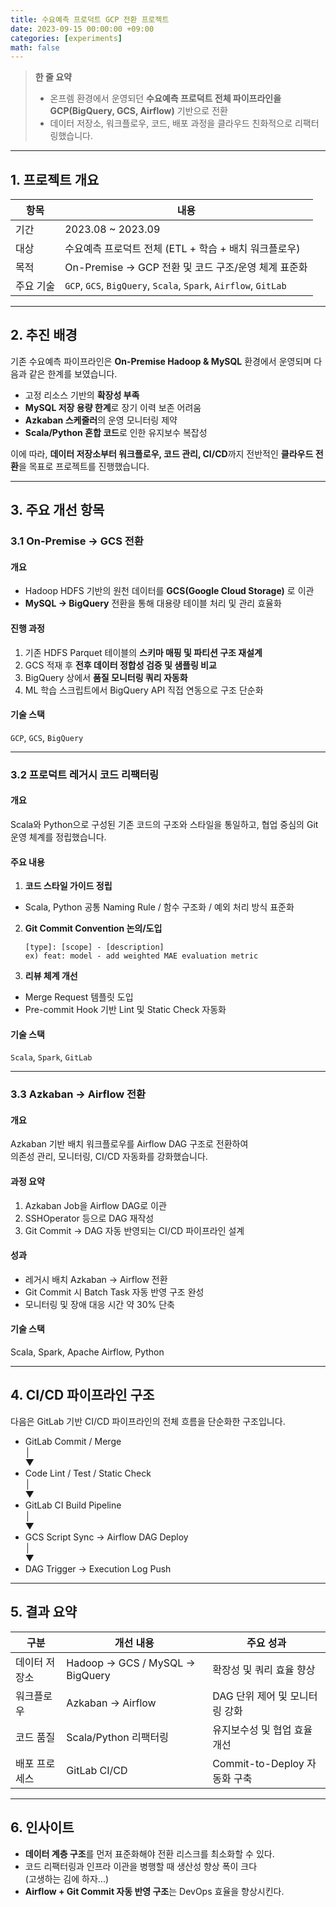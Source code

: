 ```yaml
---
title: 수요예측 프로덕트 GCP 전환 프로젝트
date: 2023-09-15 00:00:00 +09:00
categories: [experiments]
math: false
---
```

> **한 줄 요약**  
> - 온프렘 환경에서 운영되던 **수요예측 프로덕트 전체 파이프라인을 GCP(BigQuery, GCS, Airflow)** 기반으로 전환  
> - 데이터 저장소, 워크플로우, 코드, 배포 과정을 클라우드 친화적으로 리팩터링했습니다.

---
## 1. 프로젝트 개요

| 항목 | 내용 |
|------|------|
| 기간 | 2023.08 ~ 2023.09 |
| 대상 | 수요예측 프로덕트 전체 (ETL + 학습 + 배치 워크플로우) |
| 목적 | On-Premise -> GCP 전환 및 코드 구조/운영 체계 표준화 |
| 주요 기술 | `GCP`, `GCS`, `BigQuery`, `Scala`, `Spark`, `Airflow`, `GitLab` |

---
## 2. 추진 배경

기존 수요예측 파이프라인은 **On-Premise Hadoop & MySQL** 환경에서 운영되며 다음과 같은 한계를 보였습니다.

- 고정 리소스 기반의 **확장성 부족**
- **MySQL 저장 용량 한계**로 장기 이력 보존 어려움
- **Azkaban 스케줄러**의 운영 모니터링 제약
- **Scala/Python 혼합 코드**로 인한 유지보수 복잡성

이에 따라, **데이터 저장소부터 워크플로우, 코드 관리, CI/CD**까지 전반적인 **클라우드 전환**을 목표로 프로젝트를 진행했습니다.

---
## 3. 주요 개선 항목

### 3.1 On-Premise -> GCS 전환

#### 개요
- Hadoop HDFS 기반의 원천 데이터를 **GCS(Google Cloud Storage)** 로 이관
- **MySQL -> BigQuery** 전환을 통해 대용량 테이블 처리 및 관리 효율화

#### 진행 과정
1. 기존 HDFS Parquet 테이블의 **스키마 매핑 및 파티션 구조 재설계**
2. GCS 적재 후 **전후 데이터 정합성 검증 및 샘플링 비교**
3. BigQuery 상에서 **품질 모니터링 쿼리 자동화**
4. ML 학습 스크립트에서 BigQuery API 직접 연동으로 구조 단순화

#### 기술 스택
`GCP`, `GCS`, `BigQuery`

---

### 3.2 프로덕트 레거시 코드 리팩터링

#### 개요
Scala와 Python으로 구성된 기존 코드의 구조와 스타일을 통일하고, 협업 중심의 Git 운영 체계를 정립했습니다.

#### 주요 내용
1. **코드 스타일 가이드 정립**
  - Scala, Python 공통 Naming Rule / 함수 구조화 / 예외 처리 방식 표준화
2. **Git Commit Convention 논의/도입**
   ```text
   [type]: [scope] - [description]
   ex) feat: model - add weighted MAE evaluation metric
   ```
3. **리뷰 체계 개선**
- Merge Request 템플릿 도입
- Pre-commit Hook 기반 Lint 및 Static Check 자동화

#### 기술 스택
`Scala`, `Spark`, `GitLab`

---

### 3.3 Azkaban -> Airflow 전환

#### 개요
Azkaban 기반 배치 워크플로우를 Airflow DAG 구조로 전환하여  
의존성 관리, 모니터링, CI/CD 자동화를 강화했습니다.

#### 과정 요약
1. Azkaban Job을 Airflow DAG로 이관
2. SSHOperator 등으로 DAG 재작성
3. Git Commit -> DAG 자동 반영되는 CI/CD 파이프라인 설계

#### 성과
- 레거시 배치 Azkaban -> Airflow 전환
- Git Commit 시 Batch Task 자동 반영 구조 완성
- 모니터링 및 장애 대응 시간 약 30% 단축

#### 기술 스택
Scala, Spark, Apache Airflow, Python

---
## 4. CI/CD 파이프라인 구조

다음은 GitLab 기반 CI/CD 파이프라인의 전체 흐름을 단순화한 구조입니다.<br>
* GitLab Commit / Merge <br>
│ <br>
▼ <br>
* Code Lint / Test / Static Check <br>
│ <br>
▼ <br>
* GitLab CI Build Pipeline <br>
│ <br>
▼ <br>
* GCS Script Sync -> Airflow DAG Deploy <br>
│ <br>
▼ <br>
* DAG Trigger -> Execution Log Push
---

## 5. 결과 요약

| 구분 | 개선 내용                            | 주요 성과 |
|------|----------------------------------|-----------|
| 데이터 저장소 | Hadoop -> GCS / MySQL -> BigQuery | 확장성 및 쿼리 효율 향상 |
| 워크플로우 | Azkaban -> Airflow                 | DAG 단위 제어 및 모니터링 강화 |
| 코드 품질 | Scala/Python 리팩터링                | 유지보수성 및 협업 효율 개선 |
| 배포 프로세스 | GitLab CI/CD                     | Commit-to-Deploy 자동화 구축 |

---

## 6. 인사이트

- **데이터 계층 구조**를 먼저 표준화해야 전환 리스크를 최소화할 수 있다.
- 코드 리팩터링과 인프라 이관을 병행할 때 생산성 향상 폭이 크다<br>(고생하는 김에 하자...)
- **Airflow + Git Commit 자동 반영 구조**는 DevOps 효율을 향상시킨다.
